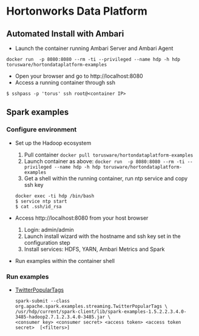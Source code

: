 # Hortonworks Data Platform

## Automated Install with Ambari 

* Launch the container running Ambari Server and Ambari Agent
```
docker run  -p 8080:8080 --rm -ti --privileged --name hdp -h hdp torusware/hortondataplatform-examples
```
* Open your browser and go to http://localhost:8080
* Access a running container through ssh
```
$ sshpass -p 'torus' ssh root@<container IP>
```

## Spark examples

### Configure environment

- Set up the Hadoop ecosystem
  1. Pull container `docker pull torusware/hortondataplatform-examples`
  2. Launch container as above: `docker run  -p 8080:8080 --rm -ti --privileged --name hdp -h hdp torusware/hortondataplatform-examples`
  3. Get a shell within the running container, run ntp service and copy ssh key
  ```
  docker exec -ti hdp /bin/bash
  $ service ntp start
  $ cat .ssh/id_rsa
  ```
- Access http://localhost:8080 from your host browser
  1. Login: admin/admin
  2. Launch install wizard with the hostname and ssh key set in the configuration step
  3. Install services: HDFS, YARN, Ambari Metrics and Spark

- Run examples within the container shell

### Run examples

- [TwitterPopularTags](https://github.com/apache/spark/blob/master/examples/src/main/scala/org/apache/spark/examples/streaming/TwitterPopularTags.scala)

  ```
  spark-submit --class org.apache.spark.examples.streaming.TwitterPopularTags \           
  /usr/hdp/current/spark-client/lib/spark-examples-1.5.2.2.3.4.0-3485-hadoop2.7.1.2.3.4.0-3485.jar \
  <consumer key> <consumer secret> <access token> <access token secret>  [<filters>]
  ```
